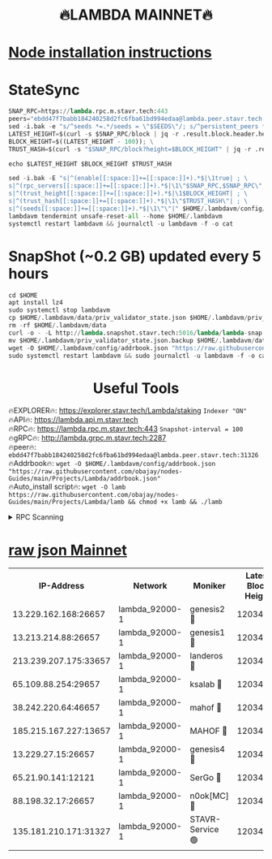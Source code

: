 <h1 align="center"> 🔥LAMBDA MAINNET🔥</h1>


[Node installation instructions](https://github.com/obajay/nodes-Guides/tree/main/Projects/Lambda)
=


# StateSync
```python
SNAP_RPC=https://lambda.rpc.m.stavr.tech:443
peers="ebdd47f7babb184240258d2fc6fba61bd994edaa@lambda.peer.stavr.tech:31326" 
sed -i.bak -e "s/^seeds *=.*/seeds = \"$SEEDS\"/; s/^persistent_peers *=.*/persistent_peers = \"$PEERS\"/" $HOME/.lambdavm/config/config.toml
LATEST_HEIGHT=$(curl -s $SNAP_RPC/block | jq -r .result.block.header.height); \
BLOCK_HEIGHT=$((LATEST_HEIGHT - 100)); \
TRUST_HASH=$(curl -s "$SNAP_RPC/block?height=$BLOCK_HEIGHT" | jq -r .result.block_id.hash)

echo $LATEST_HEIGHT $BLOCK_HEIGHT $TRUST_HASH

sed -i.bak -E "s|^(enable[[:space:]]+=[[:space:]]+).*$|\1true| ; \
s|^(rpc_servers[[:space:]]+=[[:space:]]+).*$|\1\"$SNAP_RPC,$SNAP_RPC\"| ; \
s|^(trust_height[[:space:]]+=[[:space:]]+).*$|\1$BLOCK_HEIGHT| ; \
s|^(trust_hash[[:space:]]+=[[:space:]]+).*$|\1\"$TRUST_HASH\"| ; \
s|^(seeds[[:space:]]+=[[:space:]]+).*$|\1\"\"|" $HOME/.lambdavm/config/config.toml
lambdavm tendermint unsafe-reset-all --home $HOME/.lambdavm
systemctl restart lambdavm && journalctl -u lambdavm -f -o cat

```
# SnapShot (~0.2 GB) updated every 5 hours
```python
cd $HOME
apt install lz4
sudo systemctl stop lambdavm
cp $HOME/.lambdavm/data/priv_validator_state.json $HOME/.lambdavm/priv_validator_state.json.backup
rm -rf $HOME/.lambdavm/data
curl -o - -L http://lambda.snapshot.stavr.tech:5016/lambda/lambda-snap.tar.lz4 | lz4 -c -d - | tar -x -C $HOME/.lambdavm --strip-components 2
mv $HOME/.lambdavm/priv_validator_state.json.backup $HOME/.lambdavm/data/priv_validator_state.json
wget -O $HOME/.lambdavm/config/addrbook.json "https://raw.githubusercontent.com/obajay/nodes-Guides/main/Projects/Lambda/addrbook.json"
sudo systemctl restart lambdavm && sudo journalctl -u lambdavm -f -o cat
```
 <h1 align="center"> Useful Tools</h1>

🔥EXPLORER🔥:      https://explorer.stavr.tech/Lambda/staking	        `Indexer "ON"` \
🔥API🔥: 			 		 https://lambda.api.m.stavr.tech \
🔥RPC🔥:           https://lambda.rpc.m.stavr.tech:443	              `Snapshot-interval = 100` \
🔥gRPC🔥:          http://lambda.grpc.m.stavr.tech:2287 \
🔥peer🔥:					 `ebdd47f7babb184240258d2fc6fba61bd994edaa@lambda.peer.stavr.tech:31326` \
🔥Addrbook🔥:    ```wget -O $HOME/.lambdavm/config/addrbook.json "https://raw.githubusercontent.com/obajay/nodes-Guides/main/Projects/Lambda/addrbook.json"``` \
🔥Auto_install script🔥: ```wget -O lamb https://raw.githubusercontent.com/obajay/nodes-Guides/main/Projects/Lambda/lamb && chmod +x lamb && ./lamb```


<details>
<summary>RPC Scanning</summary>

<h2 align="center"> We scan nodes in real time every 4 hours. And we provide the final result of RPC endpoints.
We cannot influence the operation of these nodes in any way. </h2>


```python
If Voting Power is higher than 0 --> then the Node is a validator of the network and may be subject to attack and be a potential threat to the chain.
```
```python
We marked such validators with a red symbol
```

</details>

[raw json Mainnet](https://rpc-check.lambm.stavr.tech/lambm/rpc-lambm-result.json)
=


<table><tr><th>IP-Address</th><th>Network</th><th>Moniker</th><th>Latest Block Height</th><th>Earliest Block Height</th><th>Catching Up</th><th>Tx Index</th><th>Voting Power</th><th>Scan Time</th></tr><tr><td>13.229.162.168:26657</td><td>lambda_92000-1</td><td>genesis2 🔴</td><td>12034347</td><td>1</td><td>False</td><td>on</td><td>15433360</td><td>2024-03-05T00:05:56.414752015UTC</td></tr><tr><td>13.213.214.88:26657</td><td>lambda_92000-1</td><td>genesis1 🔴</td><td>12034348</td><td>1</td><td>False</td><td>on</td><td>737835</td><td>2024-03-05T00:06:01.179162086UTC</td></tr><tr><td>213.239.207.175:33657</td><td>lambda_92000-1</td><td>landeros 🔴</td><td>12034346</td><td>8136001</td><td>False</td><td>off</td><td>1827909</td><td>2024-03-05T00:05:51.123741226UTC</td></tr><tr><td>65.109.88.254:29657</td><td>lambda_92000-1</td><td>ksalab 🔴</td><td>12034349</td><td>8715001</td><td>False</td><td>on</td><td>510465</td><td>2024-03-05T00:06:05.884768525UTC</td></tr><tr><td>38.242.220.64:46657</td><td>lambda_92000-1</td><td>mahof 🔴</td><td>12034350</td><td>10131001</td><td>False</td><td>off</td><td>770350</td><td>2024-03-05T00:06:10.607708597UTC</td></tr><tr><td>185.215.167.227:13657</td><td>lambda_92000-1</td><td>MAHOF 🔴</td><td>12034348</td><td>10134001</td><td>False</td><td>on</td><td>2051510</td><td>2024-03-05T00:05:59.976922681UTC</td></tr><tr><td>13.229.27.15:26657</td><td>lambda_92000-1</td><td>genesis4 🔴</td><td>12034348</td><td>11043001</td><td>False</td><td>on</td><td>9577262</td><td>2024-03-05T00:05:59.680288073UTC</td></tr><tr><td>65.21.90.141:12121</td><td>lambda_92000-1</td><td>SerGo 🔴</td><td>12034350</td><td>11934350</td><td>False</td><td>off</td><td>10618460</td><td>2024-03-05T00:06:10.287659154UTC</td></tr><tr><td>88.198.32.17:26657</td><td>lambda_92000-1</td><td>n0ok[MC] 🔴</td><td>12034350</td><td>11934350</td><td>False</td><td>off</td><td>1578630</td><td>2024-03-05T00:06:12.868476783UTC</td></tr><tr><td>135.181.210.171:31327</td><td>lambda_92000-1</td><td>STAVR-Service 🟢</td><td>12034349</td><td>12031501</td><td>False</td><td>on</td><td>0</td><td>2024-03-05T00:06:05.567923724UTC</td></tr></table>
